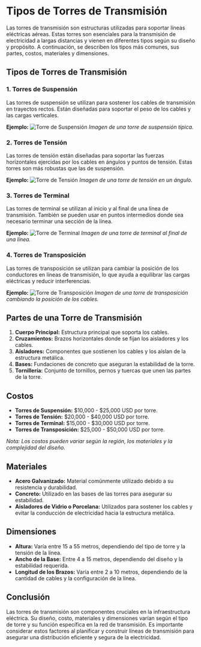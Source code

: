 # Tipos de Torres de Transmisión

Las torres de transmisión son estructuras utilizadas para soportar líneas eléctricas aéreas. Estas torres son esenciales para la transmisión de electricidad a largas distancias y vienen en diferentes tipos según su diseño y propósito. A continuación, se describen los tipos más comunes, sus partes, costos, materiales y dimensiones.

## Tipos de Torres de Transmisión

### 1. Torres de Suspensión
Las torres de suspensión se utilizan para sostener los cables de transmisión en trayectos rectos. Están diseñadas para soportar el peso de los cables y las cargas verticales.

**Ejemplo:**
![Torre de Suspensión](https://example.com/torre-de-suspension.jpg)
*Imagen de una torre de suspensión típica.*

### 2. Torres de Tensión
Las torres de tensión están diseñadas para soportar las fuerzas horizontales ejercidas por los cables en ángulos y puntos de tensión. Estas torres son más robustas que las de suspensión.

**Ejemplo:**
![Torre de Tensión](https://example.com/torre-de-tension.jpg)
*Imagen de una torre de tensión en un ángulo.*

### 3. Torres de Terminal
Las torres de terminal se utilizan al inicio y al final de una línea de transmisión. También se pueden usar en puntos intermedios donde sea necesario terminar una sección de la línea.

**Ejemplo:**
![Torre de Terminal](https://example.com/torre-de-terminal.jpg)
*Imagen de una torre de terminal al final de una línea.*

### 4. Torres de Transposición
Las torres de transposición se utilizan para cambiar la posición de los conductores en líneas de transmisión, lo que ayuda a equilibrar las cargas eléctricas y reducir interferencias.

**Ejemplo:**
![Torre de Transposición](https://example.com/torre-de-transposicion.jpg)
*Imagen de una torre de transposición cambiando la posición de los cables.*

## Partes de una Torre de Transmisión

1. **Cuerpo Principal:** Estructura principal que soporta los cables.
2. **Cruzamientos:** Brazos horizontales donde se fijan los aisladores y los cables.
3. **Aisladores:** Componentes que sostienen los cables y los aíslan de la estructura metálica.
4. **Bases:** Fundaciones de concreto que aseguran la estabilidad de la torre.
5. **Tornillería:** Conjunto de tornillos, pernos y tuercas que unen las partes de la torre.

## Costos

- **Torres de Suspensión:** $10,000 - $25,000 USD por torre.
- **Torres de Tensión:** $20,000 - $40,000 USD por torre.
- **Torres de Terminal:** $15,000 - $30,000 USD por torre.
- **Torres de Transposición:** $25,000 - $50,000 USD por torre.

*Nota: Los costos pueden variar según la región, los materiales y la complejidad del diseño.*

## Materiales

- **Acero Galvanizado:** Material comúnmente utilizado debido a su resistencia y durabilidad.
- **Concreto:** Utilizado en las bases de las torres para asegurar su estabilidad.
- **Aisladores de Vidrio o Porcelana:** Utilizados para sostener los cables y evitar la conducción de electricidad hacia la estructura metálica.

## Dimensiones

- **Altura:** Varía entre 15 a 55 metros, dependiendo del tipo de torre y la tensión de la línea.
- **Ancho de la Base:** Entre 4 a 15 metros, dependiendo del diseño y la estabilidad requerida.
- **Longitud de los Brazos:** Varía entre 2 a 10 metros, dependiendo de la cantidad de cables y la configuración de la línea.

## Conclusión

Las torres de transmisión son componentes cruciales en la infraestructura eléctrica. Su diseño, costo, materiales y dimensiones varían según el tipo de torre y su función específica en la red de transmisión. Es importante considerar estos factores al planificar y construir líneas de transmisión para asegurar una distribución eficiente y segura de la electricidad.
